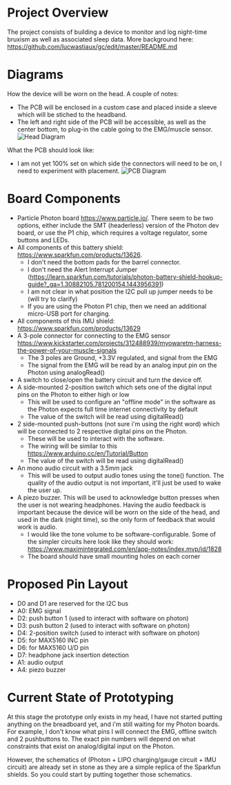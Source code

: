 Project Overview
================
The project consists of building a device to monitor and log night-time bruxism as well as associated sleep data. More background here: https://github.com/lucwastiaux/gc/edit/master/README.md

Diagrams
========
How the device will be worn on the head. A couple of notes:
* The PCB will be enclosed in a custom case and placed inside a sleeve which will be stiched to the headband.
* The left and right side of the PCB will be accessible, as well as the center bottom, to plug-in the cable going to the EMG/muscle sensor.
![Head Diagram](https://raw.githubusercontent.com/lucwastiaux/gc/dev/gc2_specs/head_diagram.jpg)

What the PCB should look like:
* I am not yet 100% set on which side the connectors will need to be on, I need to experiment with placement.
![PCB Diagram](https://raw.githubusercontent.com/lucwastiaux/gc/dev/gc2_specs/pcb_diagram.jpg)

Board Components
================
* Particle Photon board https://www.particle.io/. There seem to be two options, either include the SMT (headerless) version of the Photon dev board, or use the P1 chip, which requires a voltage regulator, some buttons and LEDs. 
* All components of this battery shield: https://www.sparkfun.com/products/13626. 
  * I don't need the bottom pads for the barrel connector.
  * I don't need the Alert Interrupt Jumper (https://learn.sparkfun.com/tutorials/photon-battery-shield-hookup-guide?_ga=1.30882105.781200154.1443956391) 
  * I am not clear in what position the I2C pull up jumper needs to be (will try to clarify)
  * If you are using the Photon P1 chip, then we need an additional micro-USB port for charging.
* All components of this IMU shield: https://www.sparkfun.com/products/13629
* A 3-pole connector for connecting to the EMG sensor https://www.kickstarter.com/projects/312488939/myowaretm-harness-the-power-of-your-muscle-signals
  * The 3 poles are Ground, +3.3V regulated, and signal from the EMG
  * The signal from the EMG will be read by an analog input pin on the Photon using analogRead()
* A switch to close/open the battery circuit and turn the device off.
* A side-mounted 2-position switch which sets one of the digital input pins on the Photon to either high or low
  * This will be used to configure an "offline mode" in the software as the Photon expects full time internet connectivity by default
  * The value of the switch will be read using digitalRead()
* 2 side-mounted push-buttons (not sure i'm using the right word) which will be connected to 2 respective digital pins on the Photon.
  * These will be used to interact with the software.
  * The wiring will be similar to this https://www.arduino.cc/en/Tutorial/Button
  * The value of the switch will be read using digitalRead()
* An mono audio circuit with a 3.5mm jack
  * This will be used to output audio tones using the tone() function. The quality of the audio output is not important, it'll just be used to wake the user up.
* A piezo buzzer. This will be used to acknowledge button presses when the user is not wearing headphones. Having the audio feedback is important because the device will be worn on the side of the head, and used in the dark (night time), so the only form of feedback that would work is audio.
  * I would like the tone volume to be software-configurable. Some of the simpler circuits here look like they should work: https://www.maximintegrated.com/en/app-notes/index.mvp/id/1828
  * The board should have small mounting holes on each corner 
  
Proposed Pin Layout
===================
* D0 and D1 are reserved for the I2C bus
* A0: EMG signal
* D2: push button 1 (used to interact with software on photon)
* D3: push button 2 (used to interact with software on photon)
* D4: 2-position switch (used to interact with software on photon)
* D5: for MAX5160 INC pin
* D6: for MAX5160 U/D pin
* D7: headphone jack insertion detection
* A1: audio output
* A4: piezo buzzer

Current State of Prototyping
============================
At this stage the prototype only exists in my head, I have not started putting anything on the breadboard yet, and i'm still waiting for my Photon boards. For example, I don't know what pins I will connect the EMG, offline switch and 2 pushbuttons to. The exact pin numbers will depend on what constraints that exist on analog/digital input on the Photon.

However, the schematics of (Photon + LIPO charging/gauge circuit + IMU circuit) are already set in stone as they are a simple replica of the Sparkfun shields. So you could start by putting together those schematics.
